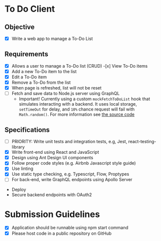# To Do Client

## Objective

-   [x] Write a web app to manage a To-Do List

## Requirements

-   [x] Allows a user to manage a To-Do list (CRUD) -[x] View To-Do items
-   [x] Add a new To-Do item to the list
-   [x] Edit a To-Do item
-   [x] Remove a To-Do from the list
-   [x] When page is refreshed, list will not be reset
-   [ ] Fetch and save data to Node.js server using GraphQL
    -   Important! Currently using a custom `mockFetchToDoList` hook that simulates interacting with a backend. It uses local storage, `setTimeOut` for delay, and `10%` chance request will fail with `Math.random()`. For more information see [the source code](./src/hooks/index.js)

## Specifications

-   [ ] PRIORITY: Write unit tests and integration tests, e.g, Jest, react-testing-library
-   [x] Write front-end using React and JavaScript
-   [x] Design using Ant Design UI components
-   [x] Follow proper code styles (e.g. Airbnb Javascript style guide)
-   [x] Use linting
-   [x] Use static type checking, e.g. Typescript, Flow, Proptypes
-   [ ] For back-end, write GraphQL endpoints using Apollo Server
-   [ ](Optional) Deploy
-   [ ](Optional) Secure backend endpoints with OAuth2

# Submission Guidelines

-   [x] Application should be runnable using npm start command
-   [x] Please host code in a public repository on GitHub
